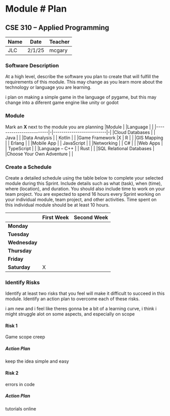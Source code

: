 # Module #<!-- Insert Module Number --> Plan
## CSE 310 – Applied Programming

|Name|Date|Teacher|
|-|-|-|
|JLC |2/1/25 | mcgary|

### Software Description 
At a high level, describe the software you plan to create that will fulfill the requirements of this module.  This may change as you learn more about the technology or language you are learning.

i plan on making a simple game in the language of pygame, but this may change into a diferent game engine like unity or godot

### Module
Mark an **X** next to the module you are planning
|Module                   | |Language                  | |
|-------------------------|-|--------------------------|-|
|Cloud Databases          | | Java                     | |
|Data Analysis            | | Kotlin                   | |
|Game Framework           |X | R                        | |
|GIS Mapping              | | Erlang                   | |
|Mobile App               | | JavaScript               | |
|Networking               | | C#                       | |
|Web Apps                 | | TypeScript               | |
|Language – C++           | | Rust                     | |
|SQL Relational Databases | |Choose Your Own Adventure | |

### Create a Schedule
Create a detailed schedule using the table below to complete your selected module during this Sprint.  Include details such as what (task), when (time), where (location), and duration.  You should also include time to work on your team project.  You are expected to spend 16 hours every Sprint working on your individual module, team project, and other activities. Time spent on this individual module should be at least 10 hours.

|             |First Week|Second Week|
|-------------|----------|-----------|
|**Monday**   | | |		
|**Tuesday**  | | |
|**Wednesday**| | |		
|**Thursday** | | |
|**Friday**   | | |		
|**Saturday** |X | |


### Identify Risks
Identify at least two risks that you feel will make it difficult to succeed in this module.  Identify an action plan to overcome each of these risks.

i am new and i feel like theres gonna be a bit of a learning curve, i think i might struggle alot on some aspects, and especially on scope
#### Risk 1
<!-- Detail the risk here -->
Game scope creep

##### Action Plan
<!-- Detail the plan to over come the risk here -->
keep the idea simple and easy

#### Risk 2
<!-- Detail the risk here -->
errors in code

##### Action Plan
<!-- Detail the plan to over come the risk here -->
tutorials online

<!-- Create this Markdown to a PDF and submit it. In visual studio code you can convert this to a pdf with any one of the extensions. -->